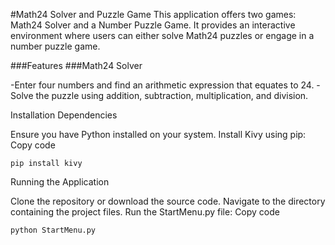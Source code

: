 #Math24 Solver and Puzzle Game
This application offers two games: Math24 Solver and a Number Puzzle Game. It provides an interactive environment where users can either solve Math24 puzzles or engage in a number puzzle game.

###Features
###Math24 Solver

  -Enter four numbers and find an arithmetic expression that equates to 24.
  -Solve the puzzle using addition, subtraction, multiplication, and division.

Installation
Dependencies

Ensure you have Python installed on your system.
Install Kivy using pip:
Copy code
```
pip install kivy
```
Running the Application

Clone the repository or download the source code.
Navigate to the directory containing the project files.
Run the StartMenu.py file:
Copy code
```
python StartMenu.py
```
